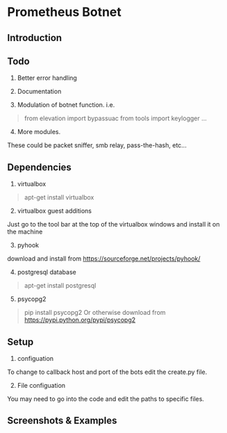 # Prometheus Botnet

## Introduction

## Todo
1. Better error handling

2. Documentation

3. Modulation of botnet function. i.e.

  > from elevation import bypassuac
  > from tools import keylogger
  > ...

4. More modules.

  These could be packet sniffer, smb relay, pass-the-hash, etc...

## Dependencies
1. virtualbox

  > apt-get install virtualbox

2. virtualbox guest additions

  Just go to the tool bar at the top of the virtualbox windows and install it on the machine

3. pyhook

  download and install from https://sourceforge.net/projects/pyhook/

4. postgresql database

  > apt-get install postgresql

5. psycopg2 

  > pip install psycopg2
  Or otherwise download from https://pypi.python.org/pypi/psycopg2

## Setup
1. configuation

  To change to callback host and port of the bots edit the create.py file.

2. File configuation

  You may need to go into the code and edit the paths to specific files.

## Screenshots & Examples
